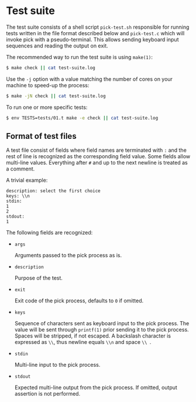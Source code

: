 # Test suite

The test suite consists of a shell script `pick-test.sh` responsible for running
tests written in the file format described below and `pick-test.c` which will
invoke pick with a pseudo-terminal.
This allows sending keyboard input sequences and reading the output on exit.

The recommended way to run the test suite is using `make(1)`:

```sh
$ make check || cat test-suite.log
```

Use the `-j` option with a value matching the number of cores on your machine to
speed-up the process:

```sh
$ make -jN check || cat test-suite.log
```

To run one or more specific tests:

```sh
$ env TESTS=tests/01.t make -e check || cat test-suite.log
```

## Format of test files

A test file consist of fields where field names are terminated with `:` and the
rest of line is recognized as the corresponding field value.
Some fields allow multi-line values.
Everything after `#` and up to the next newline is treated as a comment.

A trivial example:

```
description: select the first choice
keys: \\n
stdin:
1
2
stdout:
1
```

The following fields are recognized:

- `args`

  Arguments passed to the pick process as is.

- `description`

  Purpose of the test.

- `exit`

  Exit code of the pick process,
  defaults to `0` if omitted.

- `keys`

  Sequence of characters sent as keyboard input to the pick process.
  The value will be sent through `printf(1)` prior sending it to the pick
  process.
  Spaces will be stripped,
  if not escaped.
  A backslash character is expressed as `\\`,
  thus newline equals `\\n` and space `\\ `.

- `stdin`

  Multi-line input to the pick process.

- `stdout`

  Expected multi-line output from the pick process.
  If omitted,
  output assertion is not performed.
